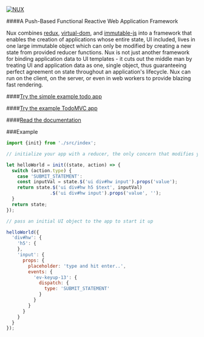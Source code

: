 [![NUX](http://marknutter.github.io/nux/assets/images/nux-logo.png)](http://marknutter.github.io/nux)

####A Push-Based Functional Reactive Web Application Framework

Nux combines [redux](http://redux.js.org), [virtual-dom](https://github.com/Matt-Esch/virtual-dom), and [immutable-js](http://redux.js.org) into a framework that enables the creation of applications whose entire state, UI included, lives in one large immutable object which can only be modified by creating a new state from provided reducer functions. Nux is not just another framework for binding application data to UI templates - it cuts out the middle man by treating UI and application data as one, single object, thus guaranteeing perfect agreement on state throughout an application's lifecycle. Nux can run on the client, on the server, or even in web workers to provide blazing fast rendering.

####[Try the simple example todo app](http://marknutter.github.io/nux/example/simple-todo/index.html)

####[Try the example TodoMVC app](http://marknutter.github.io/nux/example/todo-mvc/index.html)

####[Read the documentation](http://marknutter.github.io/nux/docs/module-index.html)

###Example

```js
import {init} from './src/index';

// initialize your app with a reducer, the only concern that modifies your app's state

let helloWorld = init((state, action) => {
  switch (action.type) {
    case 'SUBMIT_STATEMENT':
    const inputVal = state.$('ui div#hw input').props('value');
    return state.$('ui div#hw h5 $text', inputVal)
                .$('ui div#hw input').props('value', '');
  }
  return state;
});

// pass an initial UI object to the app to start it up

helloWorld({
  'div#hw': {
    'h5': {
    },
    'input': {
      props: {
        placeholder: 'type and hit enter..',
        events: {
          'ev-keyup-13': {
            dispatch: {
              type: 'SUBMIT_STATEMENT'
            }
          }
        }
      }
    }
  }
});
```
